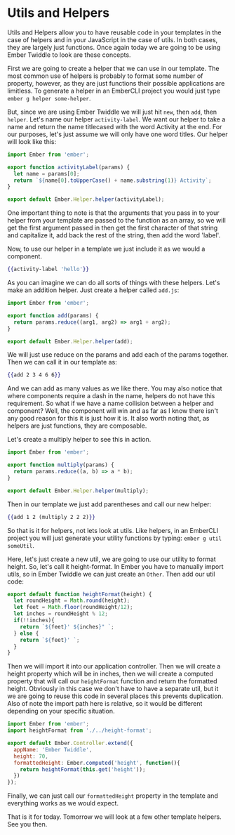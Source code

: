 # Utils and Helpers

Utils and Helpers allow you to have reusable code in your templates in the case of helpers and in your JavaScript in the case of utils. In both cases, they are largely just functions. Once again today we are going to be using Ember Twiddle to look are these concepts.

First we are going to create a helper that we can use in our template. The most common use of helpers is probably to format some number of property, however, as they are just functions their possible applications are limitless. To generate a helper in an EmberCLI project you would just type `ember g helper some-helper`.

But, since we are using Ember Twiddle we will just hit `new`, then `add`, then `helper`. Let's name our helper `activity-label`. We want our helper to take a name and return the name titlecased with the word Activity at the end. For our purposes, let's just assume we will only have one word titles. Our helper will look like this:

```JavaScript
import Ember from 'ember';

export function activityLabel(params) {
  let name = params[0];
  return `${name[0].toUpperCase() + name.substring(1)} Activity`;
}

export default Ember.Helper.helper(activityLabel);
```

One important thing to note is that the arguments that you pass in to your helper from your template are passed to the function as an array, so we will get the first argument passed in then get the first character of that string and capitalize it, add back the rest of the string, then add the word 'label'.

Now, to use our helper in a template we just include it as we would a component.

```hbs
{{activity-label 'hello'}}
```

As you can imagine we can do all sorts of things with these helpers. Let's make an addition helper. Just create a helper called `add.js`:

```JavaScript
import Ember from 'ember';

export function add(params) {
  return params.reduce((arg1, arg2) => arg1 + arg2);
}

export default Ember.Helper.helper(add);
```

We will just use reduce on the params and add each of the params together. Then we can call it in our template as:

```hbs
{{add 2 3 4 6 6}}
```

And we can add as many values as we like there. You may also notice that where components require a dash in the name, helpers do not have this requirement. So what if we have a name collision between a helper and component? Well, the component will win and as far as I know there isn't any good reason for this it is just how it is. It also worth noting that, as helpers are just functions, they are composable.

Let's create a multiply helper to see this in action.

```JavaScript
import Ember from 'ember';

export function multiply(params) {
  return params.reduce((a, b) => a * b);
}

export default Ember.Helper.helper(multiply);
```

Then in our template we just add parentheses and call our new helper:

```hbs
{{add 1 2 (multiply 2 2 2)}}
```

So that is it for helpers, not lets look at utils. Like helpers, in an EmberCLI project you will just generate your utility functions by typing: `ember g util someUtil`.

Here, let's just create a new util, we are going to use our utility to format height. So, let's call it height-format. In Ember you have to manually import utils, so in Ember Twiddle we can just create an `Other`. Then add our util code:

```JavaScript
export default function heightFormat(height) {
  let roundHeight = Math.round(height);
  let feet = Math.floor(roundHeight/12);
  let inches = roundHeight % 12;
  if(!!inches){
    return `${feet}' ${inches}" `;
  } else {
    return `${feet}' `;
  }
}
```

Then we will import it into our application controller. Then we will create a height property which will be in inches, then we will create a computed property that will call our `heightFormat` function and return the formatted height. Obviously in this case we don't have to have a separate util, but it we are going to reuse this code in several places this prevents duplication. Also of note the import path here is relative, so it would be different depending on your specific situation.

```JavaScript
import Ember from 'ember';
import heightFormat from './../height-format';

export default Ember.Controller.extend({
  appName: 'Ember Twiddle',
  height: 70,
  formattedHeight: Ember.computed('height', function(){
    return heightFormat(this.get('height'));
  })
});
```

Finally, we can just call our `formattedHeight` property in the template and everything works as we would expect.

That is it for today. Tomorrow we will look at a few other template helpers. See you then.
